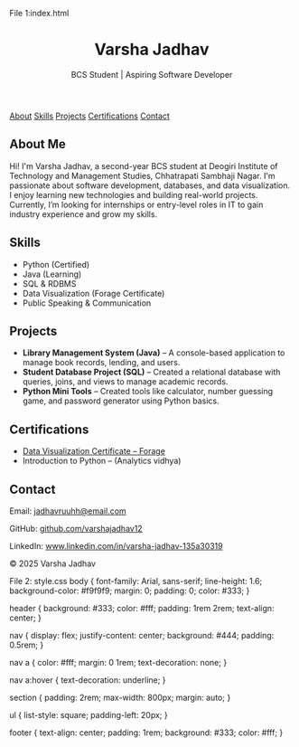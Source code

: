 File 1:index.html
<!DOCTYPE html>
<html lang="en">
<head>
  <meta charset="UTF-8" />
  <meta name="viewport" content="width=device-width, initial-scale=1.0" />
  <title>Varsha Jadhav | Portfolio</title>
  <link rel="stylesheet" href="style.css" />
</head>
<body>
  <header>
    <h1>Varsha Jadhav</h1>
    <p>BCS Student | Aspiring Software Developer</p>
  </header>

  <nav>
    <a href="#about">About</a>
    <a href="#skills">Skills</a>
    <a href="#projects">Projects</a>
    <a href="#certifications">Certifications</a>
    <a href="#contact">Contact</a>
  </nav>

  <section id="about">
    <h2>About Me</h2>
    <p>
      Hi! I'm Varsha Jadhav, a second-year BCS student at Deogiri Institute of Technology and Management Studies, Chhatrapati Sambhaji Nagar. I'm passionate about software development, databases, and data visualization. I enjoy learning new technologies and building real-world projects. Currently, I’m looking for internships or entry-level roles in IT to gain industry experience and grow my skills.
    </p>
  </section>

  <section id="skills">
    <h2>Skills</h2>
    <ul>
      <li>Python (Certified)</li>
      <li>Java (Learning)</li>
      <li>SQL & RDBMS</li>
      <li>Data Visualization (Forage Certificate)</li>
      <li>Public Speaking & Communication</li>
    </ul>
  </section>

  <section id="projects">
    <h2>Projects</h2>
    <ul>
      <li>
        <strong>Library Management System (Java)</strong> – A console-based application to manage book records, lending, and users.
      </li>
      <li>
        <strong>Student Database Project (SQL)</strong> – Created a relational database with queries, joins, and views to manage academic records.
      </li>
      <li>
        <strong>Python Mini Tools</strong> – Created tools like calculator, number guessing game, and password generator using Python basics.
      </li>
    </ul>
  </section>

  <section id="certifications">
    <h2>Certifications</h2>
    <ul>
      <li><a href="https://www.theforage.com" target="_blank">Data Visualization Certificate – Forage</a></li>
      <li>Introduction to Python – (Analytics vidhya)</li>
    </ul>
  </section>

  <section id="contact">
    <h2>Contact</h2>
    <p>Email: <a href="mailto:jadhavruuhh@email.com">jadhavruuhh@email.com</a></p>
    <p>GitHub: <a href="https://github.com/varshajadhav12" target="_blank">github.com/varshajadhav12</a></p>
    <p>LinkedIn: <a href="https://www.linkedin.com/in/varsha-jadhav-135a30319" target="_blank">www.linkedin.com/in/varsha-jadhav-135a30319</a></p>
  </section>

  <footer>
    <p>© 2025 Varsha Jadhav</p>
  </footer>
</body>
</html>

File 2: style.css
body {
  font-family: Arial, sans-serif;
  line-height: 1.6;
  background-color: #f9f9f9;
  margin: 0;
  padding: 0;
  color: #333;
}

header {
  background: #333;
  color: #fff;
  padding: 1rem 2rem;
  text-align: center;
}

nav {
  display: flex;
  justify-content: center;
  background: #444;
  padding: 0.5rem;
}

nav a {
  color: #fff;
  margin: 0 1rem;
  text-decoration: none;
}

nav a:hover {
  text-decoration: underline;
}

section {
  padding: 2rem;
  max-width: 800px;
  margin: auto;
}

ul {
  list-style: square;
  padding-left: 20px;
}

footer {
  text-align: center;
  padding: 1rem;
  background: #333;
  color: #fff;
}
